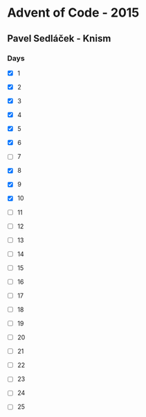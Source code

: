 # Advent of Code - 2015
## Pavel Sedláček - Knism

### Days

* [x] 1
* [x] 2
* [x] 3
* [x] 4
* [x] 5
* [x] 6
* [ ] 7
* [x] 8
* [x] 9
* [x] 10
* [ ] 11
* [ ] 12
* [ ] 13
* [ ] 14
* [ ] 15
* [ ] 16
* [ ] 17
* [ ] 18
* [ ] 19
* [ ] 20
* [ ] 21
* [ ] 22
* [ ] 23
* [ ] 24
* [ ] 25

